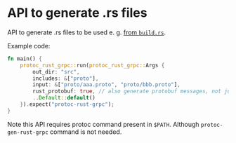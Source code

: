 # API to generate .rs files

API to generate .rs files to be used e. g.
[from `build.rs`](https://github.com/stepancheg/grpc-rust/blob/master/interop/build.rs).

Example code:

```rust
fn main() {
    protoc_rust_grpc::run(protoc_rust_grpc::Args {
        out_dir: "src",
        includes: &["proto"],
        input: &["proto/aaa.proto", "proto/bbb.proto"],
        rust_protobuf: true, // also generate protobuf messages, not just services
        ..Default::default()
    }).expect("protoc-rust-grpc");
}
```

Note this API requires protoc command present in `$PATH`.
Although `protoc-gen-rust-grpc` command is not needed.
